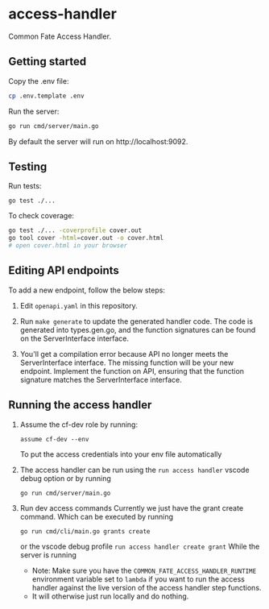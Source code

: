 # access-handler

Common Fate Access Handler.

## Getting started

Copy the .env file:

```bash
cp .env.template .env
```

Run the server:

```bash
go run cmd/server/main.go
```

By default the server will run on http://localhost:9092.

## Testing

Run tests:

```
go test ./...
```

To check coverage:

```bash
go test ./... -coverprofile cover.out
go tool cover -html=cover.out -o cover.html
# open cover.html in your browser
```

## Editing API endpoints

To add a new endpoint, follow the below steps:

1. Edit `openapi.yaml` in this repository.

2. Run `make generate` to update the generated handler code. The code is generated into types.gen.go, and the function signatures can be found on the ServerInterface interface.

3. You'll get a compilation error because API no longer meets the ServerInterface interface. The missing function will be your new endpoint. Implement the function on API, ensuring that the function signature matches the ServerInterface interface.

## Running the access handler

1. Assume the cf-dev role by running:

   ```
   assume cf-dev --env
   ```

   To put the access credentials into your env file automatically

2. The access handler can be run using the `run access handler` vscode debug option or by running
   ```
   go run cmd/server/main.go
   ```
3. Run dev access commands
   Currently we just have the grant create command. Which can be executed by running
   ```
   go run cmd/cli/main.go grants create
   ```
   or the vscode debug profile `run access handler create grant`
   While the server is running
   - Note: Make sure you have the `COMMON_FATE_ACCESS_HANDLER_RUNTIME` environment variable set to `lambda` if you want to run the access handler against the live version of the access handler step functions.
   - It will otherwise just run locally and do nothing.
